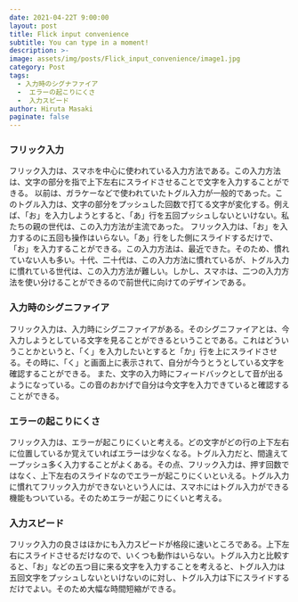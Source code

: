 ```yaml
---
date: 2021-04-22T 9:00:00
layout: post
title: Flick input convenience
subtitle: You can type in a moment!
description: >-
image: assets/img/posts/Flick_input_convenience/image1.jpg
category: Post
tags: 
  - 入力時のシグナファイア
  -  エラーの起こりにくさ
  -  入力スピード
author: Hiruta Masaki
paginate: false
---
```


### フリック入力
フリック入力は、スマホを中心に使われている入力方法である。この入力方法は、文字の部分を指で上下左右にスライドさせることで文字を入力することができる。
以前は、ガラケーなどで使われていたトグル入力が一般的であった。このトグル入力は、文字の部分をプッシュした回数で打てる文字が変化する。例えば、「お」を入力しようとすると、「あ」行を五回プッシュしないといけない。私たちの親の世代は、この入力方法が主流であった。
フリック入力は、「お」を入力するのに五回も操作はいらない。「あ」行をした側にスライドするだけで、「お」を入力することができる。この入力方法は、最近できた。そのため、慣れていない人も多い。十代、二十代は、この入力方法に慣れているが、トグル入力に慣れている世代は、この入力方法が難しい。しかし、スマホは、二つの入力方法を使い分けることができるので前世代に向けてのデザインである。

### 入力時のシグニファイア
フリック入力は、入力時にシグニファイアがある。そのシグニファイアとは、今入力しようとしている文字を見ることができるということである。これはどういうことかというと、「く」を入力したいとすると「か」行を上にスライドさせる。その時に、「く」と画面上に表示されて、自分が今うとうとしている文字を確認することができる。
また、文字の入力時にフィードバックとして音が出るようになっている。この音のおかげで自分は今文字を入力できていると確認することができる。

### エラーの起こりにくさ
フリック入力は、エラーが起こりにくいと考える。どの文字がどの行の上下左右に位置しているか覚えていればエラーは少なくなる。トグル入力だと、間違えて一プッシュ多く入力することがよくある。その点、フリック入力は、押す回数ではなく、上下左右のスライドなのでエラーが起こりにくいといえる。トグル入力に慣れてフリック入力ができないという人には、スマホにはトグル入力ができる機能もついている。そのためエラーが起こりにくいと考える。

### 入力スピード
 フリック入力の良さはほかにも入力スピードが格段に速いところである。上下左右にスライドさせるだけなので、いくつも動作はいらない。トグル入力と比較すると、「お」などの五つ目に来る文字を入力することを考えると、トグル入力は五回文字をプッシュしないといけないのに対し、トグル入力は下にスライドするだけでよい。そのため大幅な時間短縮ができる。
